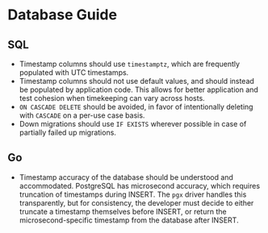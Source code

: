 # Database Guide

## SQL

- Timestamp columns should use `timestamptz`, which are frequently populated
  with UTC timestamps.
- Timestamp columns should not use default values, and should instead be
  populated by application code. This allows for better application and test
  cohesion when timekeeping can vary across hosts.
- `ON CASCADE DELETE` should be avoided, in favor of intentionally deleting with
  `CASCADE` on a per-use case basis.
- Down migrations should use `IF EXISTS` wherever possible in case of partially
  failed up migrations.

## Go

- Timestamp accuracy of the database should be understood and accommodated.
  PostgreSQL has microsecond accuracy, which requires truncation of timestamps
  during INSERT. The `pgx` driver handles this transparently, but for
  consistency, the developer must decide to either truncate a timestamp
  themselves before INSERT, or return the microsecond-specific timestamp from
  the database after INSERT.
